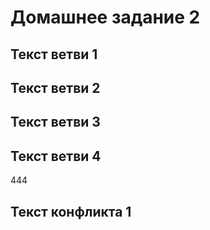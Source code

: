 # Домашнее задание 2

## Текст ветви 1

## Текст ветви 2

## Текст ветви 3

## Текст ветви 4
444
## Текст конфликта 1